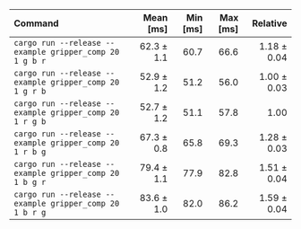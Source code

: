 | Command | Mean [ms] | Min [ms] | Max [ms] | Relative |
|:---|---:|---:|---:|---:|
| `cargo run --release --example gripper_comp 20 1 g b r` | 62.3 ± 1.1 | 60.7 | 66.6 | 1.18 ± 0.04 |
| `cargo run --release --example gripper_comp 20 1 g r b` | 52.9 ± 1.2 | 51.2 | 56.0 | 1.00 ± 0.03 |
| `cargo run --release --example gripper_comp 20 1 r g b` | 52.7 ± 1.2 | 51.1 | 57.8 | 1.00 |
| `cargo run --release --example gripper_comp 20 1 r b g` | 67.3 ± 0.8 | 65.8 | 69.3 | 1.28 ± 0.03 |
| `cargo run --release --example gripper_comp 20 1 b g r` | 79.4 ± 1.1 | 77.9 | 82.8 | 1.51 ± 0.04 |
| `cargo run --release --example gripper_comp 20 1 b r g` | 83.6 ± 1.0 | 82.0 | 86.2 | 1.59 ± 0.04 |
